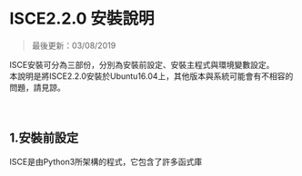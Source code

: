# ISCE2.2.0 安裝說明

>最後更新：03/08/2019

ISCE安裝可分為三部份，分別為安裝前設定、安裝主程式與環境變數設定。<br>
本說明是將ISCE2.2.0安裝於Ubuntu16.04上，其他版本與系統可能會有不相容的問題，請見諒。
<br><br><br>
## 1.安裝前設定 
ISCE是由Python3所架構的程式，它包含了許多函式庫
